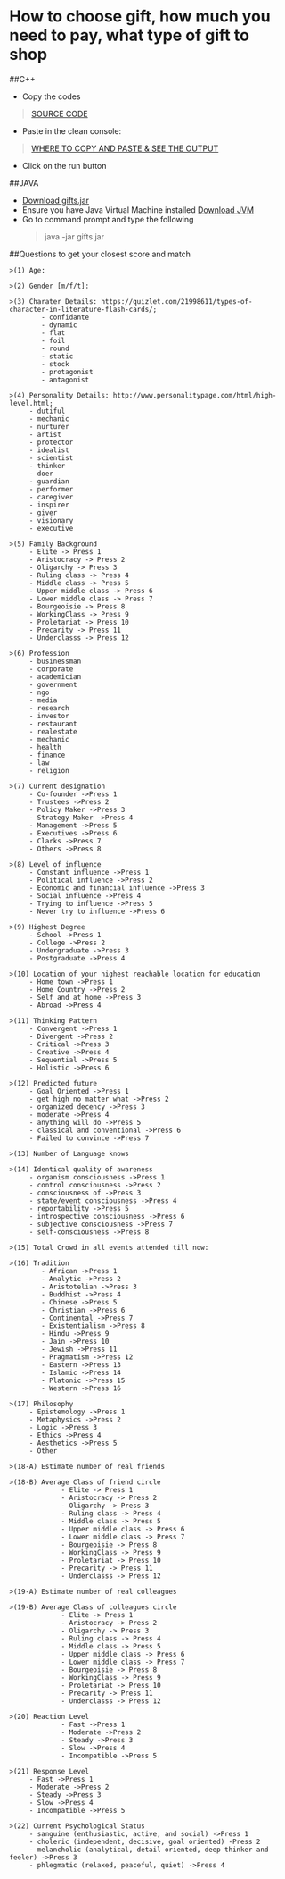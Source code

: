 # How to choose gift, how much you need to pay, what type of gift to shop

##C++
- Copy the codes 
> [SOURCE CODE](https://raw.githubusercontent.com/iross08/how-to-choose-gift/master/gifts.cpp)
- Paste in the clean console:
> [WHERE TO COPY AND PASTE & SEE THE OUTPUT](https://www.onlinegdb.com/online_c++_compiler)
- Click on the run button

##JAVA
- [Download gifts.jar](https://github.com/iross08/how-to-choose-gift/blob/master/gifts.jar)
- Ensure you have Java Virtual Machine installed [Download JVM](https://java.com/en/download/)
- Go to command prompt and type the following
	> java -jar gifts.jar

##Questions to get your closest score and match

	>(1) Age: 
	
	>(2) Gender [m/f/t]: 
	
	>(3) Charater Details: https://quizlet.com/21998611/types-of-character-in-literature-flash-cards/;
	        - confidante
	        - dynamic
	        - flat
	        - foil
	        - round
	        - static
	        - stock
	        - protagonist
	        - antagonist 

	>(4) Personality Details: http://www.personalitypage.com/html/high-level.html;
    	 - dutiful
		 - mechanic
		 - nurturer
		 - artist
		 - protector
		 - idealist
		 - scientist
		 - thinker
		 - doer
		 - guardian
		 - performer
		 - caregiver
		 - inspirer
		 - giver
		 - visionary
		 - executive 

	>(5) Family Background
		 - Elite -> Press 1
		 - Aristocracy -> Press 2
		 - Oligarchy -> Press 3
		 - Ruling class -> Press 4
		 - Middle class -> Press 5
		 - Upper middle class -> Press 6
		 - Lower middle class -> Press 7
		 - Bourgeoisie -> Press 8
		 - WorkingClass -> Press 9
		 - Proletariat -> Press 10
		 - Precarity -> Press 11
		 - Underclasss -> Press 12

	>(6) Profession
		 - businessman
		 - corporate
		 - academician
		 - government
		 - ngo
		 - media
		 - research
		 - investor
		 - restaurant
		 - realestate
		 - mechanic
		 - health
		 - finance
		 - law
		 - religion

	>(7) Current designation
		 - Co-founder ->Press 1
		 - Trustees ->Press 2
		 - Policy Maker ->Press 3
		 - Strategy Maker ->Press 4
		 - Management ->Press 5
		 - Executives ->Press 6
		 - Clarks ->Press 7
		 - Others ->Press 8
	
	>(8) Level of influence
		 - Constant influence ->Press 1
		 - Political influence ->Press 2
		 - Economic and financial influence ->Press 3
		 - Social influence ->Press 4
		 - Trying to influence ->Press 5
		 - Never try to influence ->Press 6
    
	>(9) Highest Degree
		 - School ->Press 1
		 - College ->Press 2
		 - Undergraduate ->Press 3
		 - Postgraduate ->Press 4
    
	>(10) Location of your highest reachable location for education
		 - Home town ->Press 1
		 - Home Country ->Press 2
		 - Self and at home ->Press 3
		 - Abroad ->Press 4
        
	>(11) Thinking Pattern
		 - Convergent ->Press 1
		 - Divergent ->Press 2
		 - Critical ->Press 3
		 - Creative ->Press 4
		 - Sequential ->Press 5
		 - Holistic ->Press 6
	
	>(12) Predicted future
		 - Goal Oriented ->Press 1
		 - get high no matter what ->Press 2
		 - organized decency ->Press 3
		 - moderate ->Press 4
		 - anything will do ->Press 5
		 - classical and conventional ->Press 6
		 - Failed to convince ->Press 7
    
	>(13) Number of Language knows
    
	>(14) Identical quality of awareness
		 - organism consciousness ->Press 1
		 - control consciousness ->Press 2
		 - consciousness of ->Press 3
		 - state/event consciousness ->Press 4
		 - reportability ->Press 5
		 - introspective consciousness ->Press 6
		 - subjective consciousness ->Press 7
		 - self-consciousness ->Press 8
	
	>(15) Total Crowd in all events attended till now: 
    
	>(16) Tradition
	        - African ->Press 1
	        - Analytic ->Press 2
	        - Aristotelian ->Press 3
	        - Buddhist ->Press 4
	        - Chinese ->Press 5
	        - Christian ->Press 6
	        - Continental ->Press 7
	        - Existentialism ->Press 8
	        - Hindu ->Press 9
	        - Jain ->Press 10
	        - Jewish ->Press 11
	        - Pragmatism ->Press 12
	        - Eastern ->Press 13
	        - Islamic ->Press 14
	        - Platonic ->Press 15
	        - Western ->Press 16
    
	>(17) Philosophy
		 - Epistemology ->Press 1
		 - Metaphysics ->Press 2
		 - Logic ->Press 3
		 - Ethics ->Press 4
		 - Aesthetics ->Press 5
		 - Other
    
	>(18-A) Estimate number of real friends
    
    >(18-B) Average Class of friend circle
                 - Elite -> Press 1
                 - Aristocracy -> Press 2
                 - Oligarchy -> Press 3
                 - Ruling class -> Press 4
                 - Middle class -> Press 5
                 - Upper middle class -> Press 6
                 - Lower middle class -> Press 7
                 - Bourgeoisie -> Press 8
                 - WorkingClass -> Press 9
                 - Proletariat -> Press 10
                 - Precarity -> Press 11
                 - Underclasss -> Press 12
    
	>(19-A) Estimate number of real colleagues
	
    >(19-B) Average Class of colleagues circle
                 - Elite -> Press 1
                 - Aristocracy -> Press 2
                 - Oligarchy -> Press 3
                 - Ruling class -> Press 4
                 - Middle class -> Press 5
                 - Upper middle class -> Press 6
                 - Lower middle class -> Press 7
                 - Bourgeoisie -> Press 8
                 - WorkingClass -> Press 9
                 - Proletariat -> Press 10
                 - Precarity -> Press 11
                 - Underclasss -> Press 12
	
	>(20) Reaction Level
                 - Fast ->Press 1
                 - Moderate ->Press 2
                 - Steady ->Press 3
                 - Slow ->Press 4
                 - Incompatible ->Press 5        
	
	>(21) Response Level
		 - Fast ->Press 1
		 - Moderate ->Press 2
		 - Steady ->Press 3
		 - Slow ->Press 4
		 - Incompatible ->Press 5
        
	>(22) Current Psychological Status
		 - sanguine (enthusiastic, active, and social) ->Press 1
		 - choleric (independent, decisive, goal oriented) -Press 2
		 - melancholic (analytical, detail oriented, deep thinker and feeler) ->Press 3
		 - phlegmatic (relaxed, peaceful, quiet) ->Press 4 
